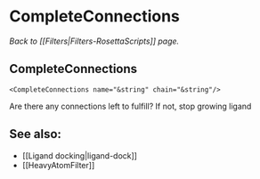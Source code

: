 # CompleteConnections
*Back to [[Filters|Filters-RosettaScripts]] page.*
## CompleteConnections

```
<CompleteConnections name="&string" chain="&string"/>
```

Are there any connections left to fulfill? If not, stop growing ligand

## See also:

* [[Ligand docking|ligand-dock]]
* [[HeavyAtomFilter]]
